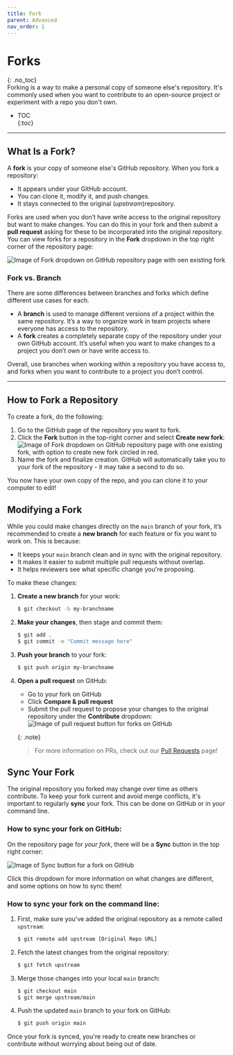 ```yaml
---
title: Fork
parent: Advanced
nav_order: 1
---
```


# Forks  
{: .no_toc}  
Forking is a way to make a personal copy of someone else's repository. It's commonly used when you want to contribute to an open-source project or experiment with a repo you don't own.

- TOC  
{:toc}

---

## What Is a Fork?

A **fork** is your copy of someone else's GitHub repository. When you fork a repository:

- It appears under your GitHub account.
- You can clone it, modify it, and push changes.
- It stays connected to the original (*upstream*)repository.

Forks are used when you don’t have write access to the original repository but want to make changes. You can do this in your fork and then submit a **pull request** asking for these to be incorporated into the original repository. You can view forks for a repository in the **Fork** dropdown in the top right corner of the repository page:

![Image of Fork dropdown on GitHub repository page with oen existing fork](/guide-to-git/assets/images/forks.png)

### Fork vs. Branch
There are some differences between branches and forks which define different use cases for each.
- A **branch** is used to manage different versions of a project within the same repository. It’s a way to organize work in team projects where everyone has access to the repository.
- A **fork** creates a completely separate copy of the repository under your own GitHub account. It’s useful when you want to make changes to a project you don’t own or have write access to.

Overall, use branches when working within a repository you have access to, and forks when you want to contribute to a project you don’t control.

---

## How to Fork a Repository
To create a fork, do the following:
1. Go to the GitHub page of the repository you want to fork.
2. Click the **Fork** button in the top-right corner and select **Create new fork**:
    ![Image of Fork dropdown on GitHub repository page with one existing fork, with option to create new fork circled in red.](/guide-to-git/assets/images/create-fork.png)
3. Name the fork and finalize creation. GitHub will automatically take you to your fork of the repository - it may take a second to do so.

You now have your own copy of the repo, and you can clone it to your computer to edit!

## Modifying a Fork
While you could make changes directly on the `main` branch of your fork, it’s recommended to create a **new branch** for each feature or fix you want to work on. This is because:

- It keeps your `main` branch clean and in sync with the original repository.
- It makes it easier to submit multiple pull requests without overlap.
- It helps reviewers see what specific change you're proposing.

To make these changes:
1. **Create a new branch** for your work:
    ```bash
    $ git checkout -b my-branchname
    ```
2. **Make your changes**, then stage and commit them:
    ```bash
    $ git add .
    $ git commit -m "Commit message here"
    ```
3. **Push your branch** to your fork:
    ```bash
    $ git push origin my-branchname
    ```
4. **Open a pull request** on GitHub:
   - Go to your fork on GitHub
   - Click **Compare & pull request**
   - Submit the pull request to propose your changes to the original repository under the **Contribute** dropdown:
       ![Image of pull request button for forks on GitHub](/guide-to-git/assets/images/pull-request.png)

   {: .note}
   > For more information on PRs, check out our [Pull Requests](https://sophia-nunez.github.io/guide-to-git/docs/advanced/pull-request.html) page!

## Sync Your Fork
The original repository you forked may change over time as others contribute. To keep your fork current and avoid merge conflicts, it's important to regularly **sync** your fork. This can be done on GitHub or in your command line.

### How to sync your fork on GitHub:
On the repository page for *your fork*, there will be a **Sync** button in the top right corner:

![Image of Sync button for a fork on GitHub](/guide-to-git/assets/images/sync-fork.png)

Click this dropdown for more information on what changes are different, and some options on how to sync them!

### How to sync your fork on the command line:
1. First, make sure you’ve added the original repository as a remote called `upstream`:
    ```bash
    $ git remote add upstream [Original Repo URL]
    ```
2. Fetch the latest changes from the original repository:

    ```bash
    $ git fetch upstream
    ```
3. Merge those changes into your local `main` branch:

    ```bash
    $ git checkout main
    $ git merge upstream/main
    ```
4. Push the updated `main` branch to your fork on GitHub:

    ```bash
    $ git push origin main
    ```

Once your fork is synced, you're ready to create new branches or contribute without worrying about being out of date.